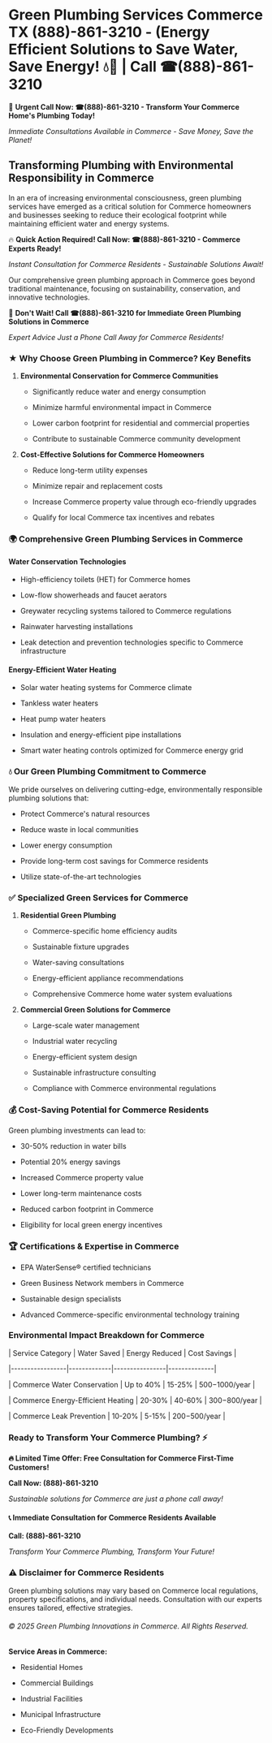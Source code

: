 # Green Plumbing Services Commerce TX (888)-861-3210 - (Energy Efficient Solutions to Save Water, Save Energy! 💧🌿 | Call ☎(888)-861-3210

🚨 **Urgent Call Now: ☎(888)-861-3210 - Transform Your Commerce Home's Plumbing Today!**
*Immediate Consultations Available in Commerce - Save Money, Save the Planet!*

## Transforming Plumbing with Environmental Responsibility in Commerce

In an era of increasing environmental consciousness, green plumbing services have emerged as a critical solution for Commerce homeowners and businesses seeking to reduce their ecological footprint while maintaining efficient water and energy systems. 

🔥 **Quick Action Required! Call Now: ☎(888)-861-3210 - Commerce Experts Ready!**
*Instant Consultation for Commerce Residents - Sustainable Solutions Await!*

Our comprehensive green plumbing approach in Commerce goes beyond traditional maintenance, focusing on sustainability, conservation, and innovative technologies.

🚨 **Don't Wait! Call ☎(888)-861-3210 for Immediate Green Plumbing Solutions in Commerce**
*Expert Advice Just a Phone Call Away for Commerce Residents!*

### ★ Why Choose Green Plumbing in Commerce? Key Benefits

1. **Environmental Conservation for Commerce Communities** 
   - Significantly reduce water and energy consumption
   - Minimize harmful environmental impact in Commerce
   - Lower carbon footprint for residential and commercial properties
   - Contribute to sustainable Commerce community development

2. **Cost-Effective Solutions for Commerce Homeowners** 
   - Reduce long-term utility expenses
   - Minimize repair and replacement costs
   - Increase Commerce property value through eco-friendly upgrades
   - Qualify for local Commerce tax incentives and rebates

### 🌍 Comprehensive Green Plumbing Services in Commerce

#### Water Conservation Technologies
- High-efficiency toilets (HET) for Commerce homes
- Low-flow showerheads and faucet aerators
- Greywater recycling systems tailored to Commerce regulations
- Rainwater harvesting installations
- Leak detection and prevention technologies specific to Commerce infrastructure

#### Energy-Efficient Water Heating
- Solar water heating systems for Commerce climate
- Tankless water heaters
- Heat pump water heaters
- Insulation and energy-efficient pipe installations
- Smart water heating controls optimized for Commerce energy grid

### 💧 Our Green Plumbing Commitment to Commerce

We pride ourselves on delivering cutting-edge, environmentally responsible plumbing solutions that:
- Protect Commerce's natural resources
- Reduce waste in local communities
- Lower energy consumption
- Provide long-term cost savings for Commerce residents
- Utilize state-of-the-art technologies

### ✅ Specialized Green Services for Commerce

1. **Residential Green Plumbing**
   - Commerce-specific home efficiency audits
   - Sustainable fixture upgrades
   - Water-saving consultations
   - Energy-efficient appliance recommendations
   - Comprehensive Commerce home water system evaluations

2. **Commercial Green Solutions for Commerce**
   - Large-scale water management
   - Industrial water recycling
   - Energy-efficient system design
   - Sustainable infrastructure consulting
   - Compliance with Commerce environmental regulations

### 💰 Cost-Saving Potential for Commerce Residents

Green plumbing investments can lead to:
- 30-50% reduction in water bills
- Potential 20% energy savings
- Increased Commerce property value
- Lower long-term maintenance costs
- Reduced carbon footprint in Commerce
- Eligibility for local green energy incentives

### 🏆 Certifications & Expertise in Commerce

- EPA WaterSense® certified technicians
- Green Business Network members in Commerce
- Sustainable design specialists
- Advanced Commerce-specific environmental technology training

### Environmental Impact Breakdown for Commerce

| Service Category | Water Saved | Energy Reduced | Cost Savings |
|-----------------|-------------|----------------|--------------|
| Commerce Water Conservation | Up to 40% | 15-25% | $500-$1000/year |
| Commerce Energy-Efficient Heating | 20-30% | 40-60% | $300-$800/year |
| Commerce Leak Prevention | 10-20% | 5-15% | $200-$500/year |

### Ready to Transform Your Commerce Plumbing? ⚡

**🔥 Limited Time Offer: Free Consultation for Commerce First-Time Customers!**

**Call Now: (888)-861-3210**
*Sustainable solutions for Commerce are just a phone call away!*

#### 📞 Immediate Consultation for Commerce Residents Available

**Call: (888)-861-3210**
*Transform Your Commerce Plumbing, Transform Your Future!*

### ⚠️ Disclaimer for Commerce Residents

Green plumbing solutions may vary based on Commerce local regulations, property specifications, and individual needs. Consultation with our experts ensures tailored, effective strategies.

###### © 2025 Green Plumbing Innovations in Commerce. All Rights Reserved.

**Service Areas in Commerce:** 
- Residential Homes
- Commercial Buildings
- Industrial Facilities
- Municipal Infrastructure
- Eco-Friendly Developments